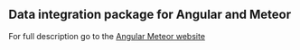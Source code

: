 ## Data integration package for Angular and Meteor

For full description go to the [Angular Meteor website](http://www.angular-meteor.com/)